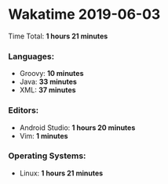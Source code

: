 # Wakatime 2019-06-03

Time Total: **1 hours 21 minutes**

### Languages:
- Groovy: **10 minutes** 
- Java: **33 minutes** 
- XML: **37 minutes** 

### Editors:
- Android Studio: **1 hours 20 minutes** 
- Vim: **1 minutes** 

### Operating Systems:
- Linux: **1 hours 21 minutes** 

